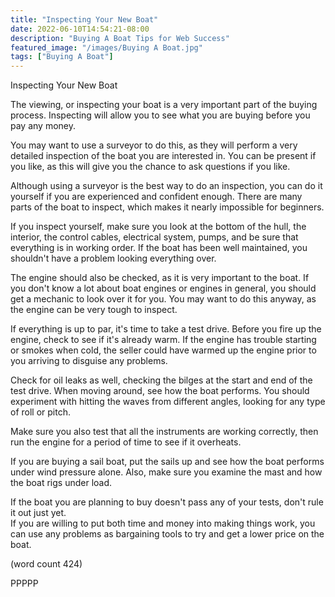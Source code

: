 ```yaml
---
title: "Inspecting Your New Boat"
date: 2022-06-10T14:54:21-08:00
description: "Buying A Boat Tips for Web Success"
featured_image: "/images/Buying A Boat.jpg"
tags: ["Buying A Boat"]
---
```


Inspecting Your New Boat

The viewing, or inspecting your boat is a very
important part of the buying process.  Inspecting
will allow you to see what you are buying before
you pay any money.

You may want to use a surveyor to do this, as they
will perform a very detailed inspection of the
boat you are interested in.  You can be present
if you like, as this will give you the chance to
ask questions if you like.

Although using a surveyor is the best way to do
an inspection, you can do it yourself if you are
experienced and confident enough.  There are many
parts of the boat to inspect, which makes it 
nearly impossible for beginners.

If you inspect yourself, make sure you look at 
the bottom of the hull, the interior, the control
cables, electrical system, pumps, and be sure 
that everything is in working order.  If the boat
has been well maintained, you shouldn't have a 
problem looking everything over.  

The engine should also be checked, as it is very
important to the boat.  If you don't know a lot
about boat engines or engines in general, you 
should get a mechanic to look over it for you.  You
may want to do this anyway, as the engine can
be very tough to inspect.

If everything is up to par, it's time to take a
test drive.  Before you fire up the engine, check
to see if it's already warm.  If the engine has
trouble starting or smokes when cold, the seller
could have warmed up the engine prior to you 
arriving to disguise any problems.

Check for oil leaks as well, checking the bilges
at the start and end of the test drive.  When 
moving around, see how the boat performs. You
should experiment with hitting the waves from
different angles, looking for any type of roll
or pitch.

Make sure you also test that all the instruments
are working correctly, then run the engine for a
period of time to see if it overheats.  

If you are buying a sail boat, put the sails up 
and see how the boat performs under wind pressure
alone.  Also, make sure you examine the mast and
how the boat rigs under load.

If the boat you are planning to buy doesn't pass
any of your tests, don't rule it out just yet.  
If you are willing to put both time and money into
making things work, you can use any problems as
bargaining tools to try and get a lower price on
the boat.

(word count 424)

PPPPP
